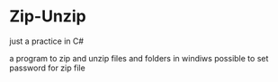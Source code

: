 # Zip-Unzip
just a practice in C#

a program to zip and unzip files and folders in windiws
possible to set password for zip file
